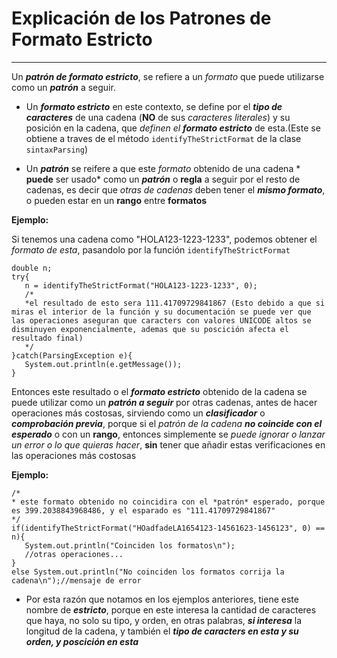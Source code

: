  # Explicación de los Patrones de Formato Estricto

 ------------------------------------------------
 Un ***patrón de formato estricto***, se refiere a un *formato* que puede utilizarse como un ***patrón*** a seguir.
 
 * Un ***formato estricto*** en este contexto, se define por el ***tipo de caracteres*** de una cadena (**NO** de sus *caracteres literales*) y su posición en la cadena, que *definen el ***formato estricto**** de esta.(Este se obtiene a traves de el método `identifyTheStrictFormat` de la clase `sintaxParsing`)

 * Un ***patrón*** se reifere a que este *formato* obtenido de una cadena * **puede** ser usado* como un ***patrón*** o **regla** a seguir por el resto de cadenas, es decir que *otras de cadenas* deben tener el ***mismo formato***, o pueden estar en un **rango** entre **formatos**

 **Ejemplo:**

 Si tenemos una cadena como "HOLA123-1223-1233", podemos obtener el *formato de esta*, pasandolo por la función `identifyTheStrictFormat`
 ~~~~
 double n;
 try{
    n = identifyTheStrictFormat("HOLA123-1223-1233", 0);
    /*
    *el resultado de esto sera 111.41709729841867 (Esto debido a que si miras el interior de la función y su documentación se puede ver que las operaciones aseguran que caracters con valores UNICODE altos se disminuyen exponencialmente, ademas que su poscición afecta el resultado final)
    */
 }catch(ParsingException e){
    System.out.println(e.getMessage());
 }
 ~~~~
 Entonces este resultado o el ***formato estricto*** obtenido de la cadena se puede utilizar como un ***patrón a seguir*** por otras cadenas, antes de hacer operaciones más costosas, sirviendo como un ***clasificador*** o ***comprobación previa***, porque si el *patrón de la cadena* ***no coincide con el esperado*** o con un **rango**, entonces simplemente se *puede ignorar o lanzar un error o lo que quieras hacer*, **sin** tener que añadir estas verificaciones en las operaciones más costosas
 
 **Ejemplo:**
 ~~~~
 /*
 * este formato obtenido no coincidira con el *patrón* esperado, porque es 399.2038843968486, y el esparado es "111.41709729841867"
 */
 if(identifyTheStrictFormat("HOadfadeLA1654123-14561623-1456123", 0) == n){
    System.out.println("Coinciden los formatos\n");
    //otras operaciones...
 }
 else System.out.println("No coinciden los formatos corrija la cadena\n");//mensaje de error
 ~~~~
 
 * Por esta razón que notamos en los ejemplos anteriores, tiene este nombre de ***estricto***, porque en este interesa la cantidad de caracteres que haya, no solo su tipo, y orden, en otras palabras, ***si interesa*** la longitud de la cadena, y también el ***tipo de caracters en esta y su orden, y poscición en esta***
